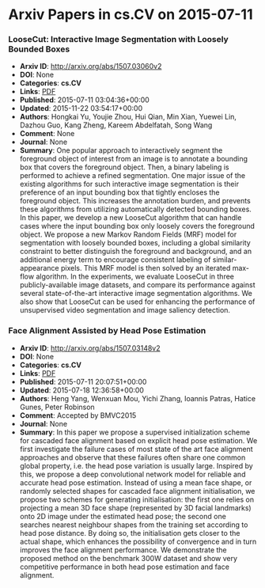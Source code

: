 # Arxiv Papers in cs.CV on 2015-07-11
### LooseCut: Interactive Image Segmentation with Loosely Bounded Boxes
- **Arxiv ID**: http://arxiv.org/abs/1507.03060v2
- **DOI**: None
- **Categories**: **cs.CV**
- **Links**: [PDF](http://arxiv.org/pdf/1507.03060v2)
- **Published**: 2015-07-11 03:04:36+00:00
- **Updated**: 2015-11-22 03:54:17+00:00
- **Authors**: Hongkai Yu, Youjie Zhou, Hui Qian, Min Xian, Yuewei Lin, Dazhou Guo, Kang Zheng, Kareem Abdelfatah, Song Wang
- **Comment**: None
- **Journal**: None
- **Summary**: One popular approach to interactively segment the foreground object of interest from an image is to annotate a bounding box that covers the foreground object. Then, a binary labeling is performed to achieve a refined segmentation. One major issue of the existing algorithms for such interactive image segmentation is their preference of an input bounding box that tightly encloses the foreground object. This increases the annotation burden, and prevents these algorithms from utilizing automatically detected bounding boxes. In this paper, we develop a new LooseCut algorithm that can handle cases where the input bounding box only loosely covers the foreground object. We propose a new Markov Random Fields (MRF) model for segmentation with loosely bounded boxes, including a global similarity constraint to better distinguish the foreground and background, and an additional energy term to encourage consistent labeling of similar-appearance pixels. This MRF model is then solved by an iterated max-flow algorithm. In the experiments, we evaluate LooseCut in three publicly-available image datasets, and compare its performance against several state-of-the-art interactive image segmentation algorithms. We also show that LooseCut can be used for enhancing the performance of unsupervised video segmentation and image saliency detection.



### Face Alignment Assisted by Head Pose Estimation
- **Arxiv ID**: http://arxiv.org/abs/1507.03148v2
- **DOI**: None
- **Categories**: **cs.CV**
- **Links**: [PDF](http://arxiv.org/pdf/1507.03148v2)
- **Published**: 2015-07-11 20:07:51+00:00
- **Updated**: 2015-07-18 12:36:58+00:00
- **Authors**: Heng Yang, Wenxuan Mou, Yichi Zhang, Ioannis Patras, Hatice Gunes, Peter Robinson
- **Comment**: Accepted by BMVC2015
- **Journal**: None
- **Summary**: In this paper we propose a supervised initialization scheme for cascaded face alignment based on explicit head pose estimation. We first investigate the failure cases of most state of the art face alignment approaches and observe that these failures often share one common global property, i.e. the head pose variation is usually large. Inspired by this, we propose a deep convolutional network model for reliable and accurate head pose estimation. Instead of using a mean face shape, or randomly selected shapes for cascaded face alignment initialisation, we propose two schemes for generating initialisation: the first one relies on projecting a mean 3D face shape (represented by 3D facial landmarks) onto 2D image under the estimated head pose; the second one searches nearest neighbour shapes from the training set according to head pose distance. By doing so, the initialisation gets closer to the actual shape, which enhances the possibility of convergence and in turn improves the face alignment performance. We demonstrate the proposed method on the benchmark 300W dataset and show very competitive performance in both head pose estimation and face alignment.



